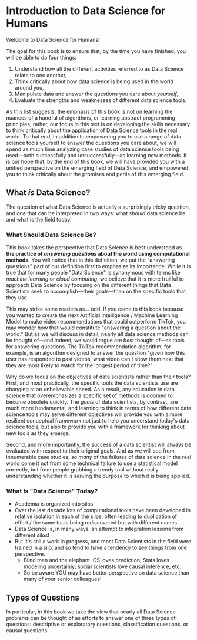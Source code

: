 # Introduction to Data Science for Humans

Welcome to Data Science for Humans! 

The goal for this book is to ensure that, by the time you have finished, you will be able to do four things:

1. Understand how all the different activities referred to as Data Science relate to one another,
2. Think critically about how data science is being used in the world around you,
3. Manipulate data and answer the questions you care about *yourself*,
4. Evaluate the strengths and weaknesses of different data science tools. 

As this list suggests, the emphasis of this book is not on learning the nuances of a handful of algorithms, or learning abstract programming principles; rather, our focus in this text is on developing the skills necessary to think critically about the application of Data Science tools in the real world. To that end, in addition to empowering you to use a range of data science tools yourself to answer the questions you care about, we will spend as much time analyzing case studies of data science tools being used—both successfully and unsuccessfully—as learning new methods. It is our hope that, by the end of this book, we will have provided you with a unified perspective on the emerging field of Data Science, and empowered you to think critically about the promises and perils of this emerging field.

## What *is* Data Science?

The question of what Data Science is actually a surprisingly tricky question, and one that can be interpreted in two ways: what *should* data science be, and what is the field today.

### What Should Data Science Be?

This book takes the perspective that Data Science is best understood as **the practice of *answering questions* about the world using computational methods.** You will notice that in this definition, we put the "answering questions" part of our definition first to emphasize its importance. While it is true that for many people "Data Science" is synonymous with terms like *machine learning* or *cloud computing*, we believe that it is more fruitful to approach Data Science by focusing on the different things that Data Scientists seek to accomplish—their goals—than on the specific tools that they use.

This may strike some readers as... odd. If you came to this book because you wanted to create the next Artificial Intelligence / Machine Learning Model to make video recommendations that could outperform TikTok, you may wonder how that would constitute "answering a question about the world." But as we will discuss in detail, nearly all data science methods can be thought of—and indeed, we would argue are *best* thought of—as tools for answering questions. The TikTok recommendation algorithm, for example, is an algorithm designed to answer the question "given how this user has responded to past videos, what video can I show them next that they are most likely to watch for the longest period of time?"

Why do we focus on the objectives of data scientists rather than their tools? First, and most practically, the specific tools the data scientists use are changing at an unbelievable speed. As a result, any education in data science that overemphasizes a specific set of methods is doomed to become obsolete quickly. The *goals* of data scientists, by contrast, are much more fundamental, and learning to think in terms of how different data science tools may serve different objectives will provide you with a more resilient conceptual framework not just to help you understand today's data science tools, but also to provide you with a framework for thinking about new tools as they emerge.

Second, and more importantly, the success of a data scientist will always be evaluated with respect to their original goals. And as we will see from innumerable case studies, *so many* of the failures of data science in the real world come it not from some technical failure to use a statistical model correctly, but from people grabbing a trendy tool without really understanding whether it is serving the purpose to which it is being applied.

### What Is "Data Science" Today?

- Academia is organized into silos
- Over the last decade lots of computational tools have been developed in relative isolation in each of the silos, often leading to duplication of effort / the same tools being rediscovered but with different names.
- Data Science is, in many ways, an attempt to integration lessons from different silos!
- But it's still a work in progress, and most Data Scientists in the field were trained in a silo, and so tend to have a tendency to see things from one perspective. 
    - Blind men and the elephant. CS loves prediction; Stats loves modeling uncertainly; social scientists love causal inference; etc.
    - So be aware YOU may have better perspective on data science than many of your senior colleagues!

## Types of Questions

In particular, in this book we take the view that nearly all Data Science problems can be thought of as efforts to answer one of three types of questions: descriptive or exploratory questions, classification questions, or causal questions. 
